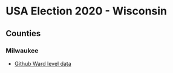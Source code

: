 # USA Election 2020 - Wisconsin

## Counties
### Milwaukee
* [Github Ward level data](https://github.com/ErickShepherd/milwaukee_2020_presidential_election_data)